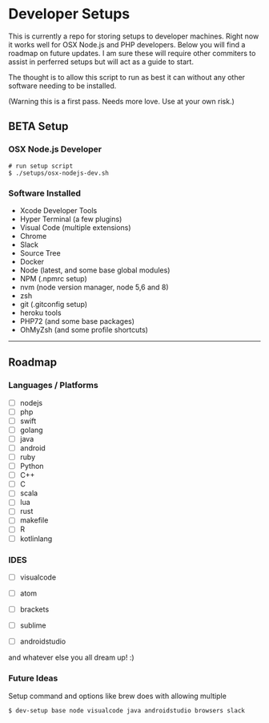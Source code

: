 # Developer Setups
This is currently a repo for storing setups to developer machines. Right now it works well for OSX Node.js and PHP developers. Below you will find a roadmap on future updates. I am sure these will require other commiters to assist in perferred setups but will act as a guide to start.

The thought is to allow this script to run as best it can without any other software needing to be installed. 

(Warning this is a first pass. Needs more love. Use at your own risk.)


## BETA Setup

### OSX Node.js Developer
```
# run setup script
$ ./setups/osx-nodejs-dev.sh
``` 

### Software Installed
- Xcode Developer Tools
- Hyper Terminal (a few plugins)
- Visual Code (multiple extensions)
- Chrome
- Slack
- Source Tree
- Docker
- Node (latest, and some base global modules)
- NPM (.npmrc setup)
- nvm (node version manager, node 5,6 and 8)
- zsh
- git (.gitconfig setup)
- heroku tools
- PHP72 (and some base packages)
- OhMyZsh (and some profile shortcuts)



-------------------------------------------------------
## Roadmap

### Languages / Platforms
- [ ] nodejs
- [ ] php
- [ ] swift
- [ ] golang
- [ ] java 
- [ ] android
- [ ] ruby
- [ ] Python
- [ ] C++
- [ ] C
- [ ] scala
- [ ] lua
- [ ] rust
- [ ] makefile
- [ ] R
- [ ] kotlinlang

### IDES
- [ ] visualcode
- [ ] atom
- [ ] brackets
- [ ] sublime
- [ ] androidstudio


and whatever else you all dream up! :)

### Future Ideas
Setup command and options like brew does with allowing multiple
```
$ dev-setup base node visualcode java androidstudio browsers slack

```
